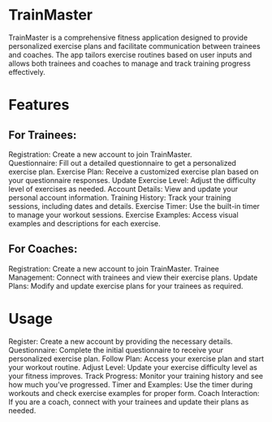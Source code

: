 # TrainMaster 
TrainMaster is a comprehensive fitness application designed to provide personalized exercise plans and facilitate communication between trainees and coaches.
The app tailors exercise routines based on user inputs and allows both trainees and coaches to manage and track training progress effectively.

# Features
## For Trainees:
Registration: Create a new account to join TrainMaster.
<br>
Questionnaire: Fill out a detailed questionnaire to get a personalized exercise plan.
Exercise Plan: Receive a customized exercise plan based on your questionnaire responses.
Update Exercise Level: Adjust the difficulty level of exercises as needed.
Account Details: View and update your personal account information.
Training History: Track your training sessions, including dates and details.
Exercise Timer: Use the built-in timer to manage your workout sessions.
Exercise Examples: Access visual examples and descriptions for each exercise.
## For Coaches:
Registration: Create a new account to join TrainMaster.
Trainee Management: Connect with trainees and view their exercise plans.
Update Plans: Modify and update exercise plans for your trainees as required.
# Usage
Register: Create a new account by providing the necessary details.
Questionnaire: Complete the initial questionnaire to receive your personalized exercise plan.
Follow Plan: Access your exercise plan and start your workout routine.
Adjust Level: Update your exercise difficulty level as your fitness improves.
Track Progress: Monitor your training history and see how much you’ve progressed.
Timer and Examples: Use the timer during workouts and check exercise examples for proper form.
Coach Interaction: If you are a coach, connect with your trainees and update their plans as needed.
